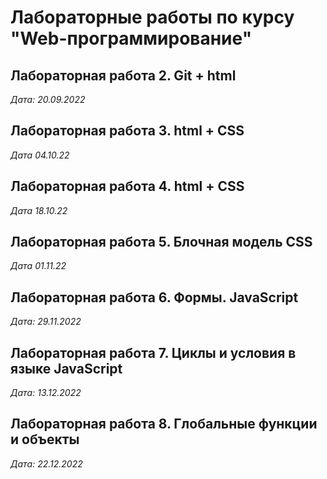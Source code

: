 # Лабораторные работы по курсу "Web-программирование"

## Лабораторная работа 2. Git + html

*Дата: 20.09.2022*

## Лабораторная работа 3. html + CSS

*Дата 04.10.22*

## Лабораторная работа 4. html + CSS

*Дата 18.10.22*

## Лабораторная работа 5. Блочная модель CSS

*Дата 01.11.22*
 
## Лабораторная работа 6. Формы. JavaScript 

*Дата: 29.11.2022*

## Лабораторная работа 7. Циклы и условия в языке JavaScript 

*Дата: 13.12.2022*

## Лабораторная работа 8. Глобальные функции и объекты 

*Дата: 22.12.2022*






